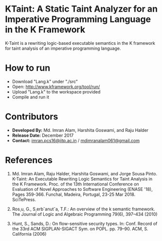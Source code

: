 # KTaint: A Static Taint Analyzer for an Imperative Programming Language in the K Framework

K-Taint is a rewriting logic-based executable semantics in the K framework for taint analysis of an imperative  programming language. 

# How to run

- Download "Lang.k" under "./src"
- Open: http://www.kframework.org/tool/run/
- Upload "Lang.k" to the workspace provided 
- Compile and run it


# Contributors

- __Developed By:__ Md. Imran Alam, Harshita Goswami, and Raju Halder
- __Release Date:__ December 2017
- __Contact:__ imran.pcs16@iitp.ac.in / mdimranalam061@gmail.com 

# References

1. Md. Imran Alam, Raju Halder, Harshita Goswami, and Jorge Sousa Pinto. K-Taint: An Executable Rewriting Logic Semantics for Taint Analysis in the K Framework. Proc. of the 13th International Conference on Evaluation of Novel Approaches to Software Engineering (ENASE '18), Pages 359-366. Funchal, Madeira, Portugal, 23-25 Mar 2018. SciTePress.

2. Ros¸u, G., S¸erb˘anut˘a, T.F.: An overview of the k semantic framework. The Journal of Logic and Algebraic Programming 79(6), 397–434 (2010)

3. Hunt, S., Sands, D.: On flow-sensitive security types. In: Conf. Record of the 33rd ACM SIGPLAN-SIGACT Sym. on POPL. pp. 79–90. ACM, S. California (2006)

